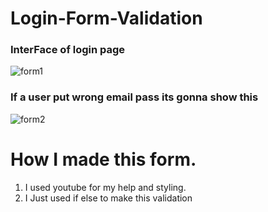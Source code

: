 # Login-Form-Validation

### InterFace of login page
![form1](https://user-images.githubusercontent.com/83594945/125238271-db2e8780-e29b-11eb-9d36-146216ca9cae.png)


### If a user put wrong email pass its gonna show this 
![form2](https://user-images.githubusercontent.com/83594945/125238274-dcf84b00-e29b-11eb-9a70-7cb03e112402.png)


# How I made this form.

1. I used youtube for my help and styling.
2. I Just used if else to make this validation
